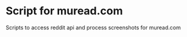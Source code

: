 Script for muread.com
=====================

Scripts to access reddit api and process screenshots for muread.com
